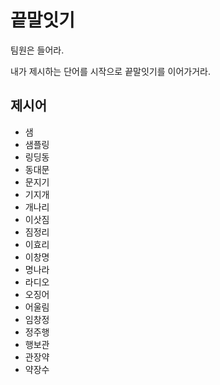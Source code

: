 # 끝말잇기

팀원은 들어라.

내가 제시하는 단어를 시작으로 끝말잇기를 이어가거라.

## 제시어

- 샘
- 샘플링
- 링딩동
- 동대문
- 문지기
- 기지개
- 개나리
- 이삿짐
- 짐정리
- 이효리
- 이창명
- 명나라
- 라디오
- 오징어
- 어울림
- 임창정
- 정주행
- 행보관
- 관장약
- 약장수

